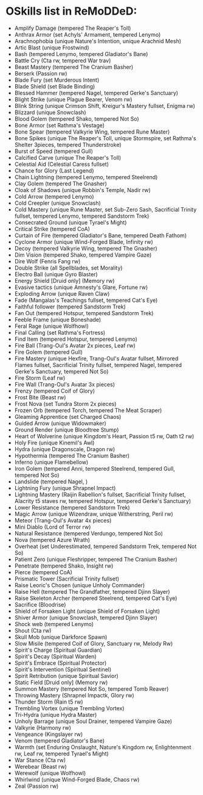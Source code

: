 # OSkills list in ReMoDDeD:
- Amplify Damage (tempered The Reaper's Toll)
- Anthrax Armor (set Achyls' Armament, tempered Lenymo)
- Arachnophobia (unique Nature's Intention, unique Arachnid Mesh)
- Artic Blast (unique Frostwind)
- Bash (tempered Lenymo, tempered Gladiator's Bane)
- Battle Cry (Cta rw, tempered War trav)
- Beast Mastery (tempered The Cranium Basher)
- Berserk (Passion rw)
- Blade Fury (set Murderous Intent)
- Blade Shield (set Blade Binding)
- Blessed Hammer (tempered Nagel, tempered Gerke's Sanctuary)
- Blight Strike (unique Plague Bearer, Venom rw)
- Blink String (unique Crimson Shift, Kreigur's Mastery fullset, Enigma rw)
- Blizzard (unique Snowclash)
- Blood Golem (tempered Shako, tempered Not So)
- Bone Armor (set Rathma's Vestage)
- Bone Spear (tempered Valkyrie Wing, tempered Rune Master)
- Bone Spikes (unique The Reaper's Toll, unique Stormspire, set Rathma's Shelter 3pieces, tempered Thunderstroke)
- Burst of Speed (tempered Gull)
- Calcified Carve (unique The Reaper's Toll)
- Celestial Aid (Celestial Caress fullset)
- Chance for Glory (Last Legend)
- Chain Lightning (tempered Lenymo, tempered Steelrend)
- Clay Golem (tempered The Gnasher)
- Cloak of Shadows (unique Robbin's Temple, Nadir rw)
- Cold Arrow (tempered Lenymo)
- Cold Creepler (unique Snowclash)
- Cold Mastery (unique Rune Master, set Sub-Zero Sash, Sacrificial Trinity fullset, tempered Lenymo, tempered Sandstorm Trek)
- Consecrated Ground (unique Tyrael's Might)
- Critical Strike (tempered CoA)
- Curtain of Fire (tempered Gladiator's Bane, tempered Death Fathom)
- Cyclone Armor (unique Wind-Forged Blade, Infinity rw)
- Decoy (tempered Valkyrie Wing, tempered The Gnasher)
- Dim Vision (tempered Shako, tempered Vampire Gaze)
- Dire Wolf (Fenris Fang rw)
- Double Strike (all Spellblades, set Morality)
- Electro Ball (unique Gyro Blaster)
- Energy Shield [Druid only] (Memory rw)
- Evasive tactics (unique Amnesty's Glare, Fortune rw)
- Exploding Arrow (unique Raven Claw)
- Fade (Mangalas's Teachings fullset, tempered Cat's Eye)
- Faithful follower (tempered Sandstorm Trek)
- Fan Out (tempered Hotspur, tempered Sandstorm Trek)
- Feeble Frame (unique Boneshade)
- Feral Rage (unique Wolfhowl)
- Final Calling (set Rathma's Fortress)
- Find Item (tempered Hotspur, tempered Lenymo)
- Fire Ball (Trang-Oul's Avatar 2x pieces, Leaf rw)
- Fire Golem (tempered Gull)
- Fire Mastery (unique Hexfire, Trang-Oul's Avatar fullset, Mirrored Flames fullset, Sacrificial Trinity fullset, tempered Nagel, tempered Gerke's Sanctuary, tempered Not So)
- Fire Storm (Leaf rw)
- Fire Wall (Trang-Oul's Avatar 3x pieces)
- Frenzy (tempered Coif of Glory)
- Frost Bite (Beast rw)
- Frost Nova (set Tundra Storm 2x pieces)
- Frozen Orb (tempered Torch, tempered The Meat Scraper)
- Gleaming Apprentice (set Charged Chaos)
- Guided Arrow (unique Widowmaker)
- Ground Render (unique Bloodtree Stump)
- Heart of Wolverine (unique Kingdom's Heart, Passion t5 rw, Oath t2 rw)
- Holy Fire (unique Kinemil's Awl)
- Hydra (unique Dragonscale, Dragon rw)
- Hypothermia (tempered The Cranium Basher)
- Inferno (unique Flamebellow)
- Iron Golem (tempered Anni, tempered Steelrend, tempered Gull, tempered Not So)
- Landslide (tempered Nagel, )
- Lightning Fury (unique Shrapnel Impact)
- Lightning Mastery (Raijin Rabellion's fullset, Sacrificial Trinity fullset, Alacrity t5 staves rw, tempered Hotspur, tempered Gerke's Sanctuary)
- Lower Resistance (tempered Sandstorm Trek)
- Magic Arrow (unique Wizendraw, unique Witherstring, Peril rw)
- Meteor (Trang-Oul's Avatar 4x pieces)
- Mini Diablo (Lord of Terror rw)
- Natural Resistance (tempered Verdungo, tempered Not So)
- Nova (tempered Azure Wrath)
- Overheat (set Underestimated, tempered Sandstorm Trek, tempered Not So)
- Patient Zero (unique Fleshripper, tempered The Cranium Basher)
- Penetrate (tempered Shako, Insight rw)
- Pierce (tempered CoA)
- Prismatic Tower (Sacrificial Trinity fullset)
- Raise Leoric's Chosen (unique Unholy Commander)
- Raise Hell (tempered The Grandfather, tempered Djinn Slayer)
- Raise Skeleton Archer (tempered Steelrend, tempered Cat's Eye)
- Sacrifice (Bloodrise)
- Shield of Forsaken Light (unique Shield of Forsaken Light)
- Shiver Armor (unique Snowclash, tempered Djinn Slayer)
- Shock web (tempered Lenymo)
- Shout (Cta rw)
- Skull Mob (unique Darkforce Spawn)
- Slow Misile (tempered Coif of Glory, Sanctuary rw, Melody Rw)
- Spirit's Charge (Spiritual Guardian)
- Spirit's Decay (Spiritual Warden)
- Spirit's Embrace (Spiritual Protector)
- Spirit's Intervention (Spiritual Sentinel)
- Spirit Retribution (unique Spiritual Savior)
- Static Field [Druid only] (Memory rw)
- Summon Mastery (tempered Not So, tempered Tomb Reaver)
- Throwing Mastery (Shrapnel Impactk, Glory rw)
- Thunder Storm (Rain t5 rw)
- Trembling Vortex (unique Trembling Vortex)
- Tri-Hydra (unique Hydra Master)
- Unholy Barrage (unique Soul Drainer, tempered Vampire Gaze)
- Valkyrie (Harmony rw)
- Vengeance (Kingslayer rw)
- Venom (tempered Gladiator's Bane)
- Warmth (set Enduring Onslaught, Nature's Kingdom rw, Enlightenment rw, Leaf rw, tempered Tyrael's Might)
- War Stance (Cta rw)
- Werebear (Beast rw)
- Werewolf (unique Wolfhowl)
- Whirlwind (unique Wind-Forged Blade, Chaos rw)
- Zeal (Passion rw)